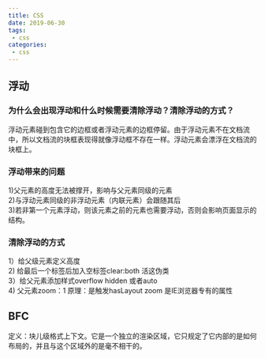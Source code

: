 ```yaml
---
title: CSS
date: 2019-06-30
tags:
 - css
categories: 
 - css
---
```

## 浮动
### 为什么会出现浮动和什么时候需要清除浮动？清除浮动的方式？
  浮动元素碰到包含它的边框或者浮动元素的边框停留。由于浮动元素不在文档流中，所以文档流的块框表现得就像浮动框不存在一样。浮动元素会漂浮在文档流的块框上。
### 浮动带来的问题
1)父元素的高度无法被撑开，影响与父元素同级的元素</br>
2)与浮动元素同级的非浮动元素（内联元素）会跟随其后</br>
3)若非第一个元素浮动，则该元素之前的元素也需要浮动，否则会影响页面显示的结构。</br>
### 清除浮动的方式
1）给父级元素定义高度</br>
2) 给最后一个标签后加入空标签clear:both 活这伪类</br>
3）给父元素添加样式overflow hidden 或者auto</br>
4) 父元素zoom：1 原理：是触发hasLayout  zoom 是IE浏览器专有的属性</br> 
## BFC
  定义：块儿级格式上下文。它是一个独立的渲染区域，它只规定了它内部的是如何布局的，并且与这个区域外的是毫不相干的。

